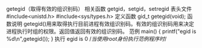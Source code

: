 getegid（取得有效的组识别码）
相关函数
getgid，setgid，setregid
表头文件
#include<unistd.h>
#include<sys/types.h>
定义函数
gid_t getegid(void);
函数说明
getegid()用来取得执行目前进程有效组识别码。有效的组识别码用来决定进程执行时组的权限。返回值返回有效的组识别码。
范例
main()
{ 
printf("egid is %d\n",getegid());
}
执行
egid is 0 /*当使用root身份执行范例程序时*/